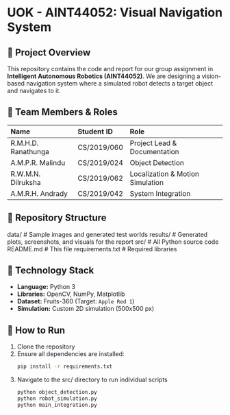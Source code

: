 # UOK - AINT44052: Visual Navigation System

## 🎯 Project Overview
This repository contains the code and report for our group assignment in **Intelligent Autonomous Robotics (AINT44052)**. We are designing a vision-based navigation system where a simulated robot detects a target object and navigates to it.


## 👥 Team Members & Roles
| Name | Student ID | Role |
| :--- | :--- | :--- |
| R.M.H.D. Ranathunga | CS/2019/060 | Project Lead & Documentation |
| A.M.P.R. Malindu | CS/2019/024 | Object Detection |
| R.W.M.N. Dilruksha | CS/2019/062 | Localization & Motion Simulation |
| A.M.R.H. Andrady | CS/2019/042 | System Integration |


## 📁 Repository Structure
data/  # Sample images and generated test worlds
results/  # Generated plots, screenshots, and visuals for the report
src/  # All Python source code
README.md  # This file
requirements.txt  # Required libraries


## 🚀 Technology Stack
- **Language:** Python 3
- **Libraries:** OpenCV, NumPy, Matplotlib
- **Dataset:** Fruits-360 (Target: `Apple Red 1`)
- **Simulation:** Custom 2D simulation (500x500 px)


## 🧪 How to Run
1. Clone the repository
2. Ensure all dependencies are installed:
   ```bash
   pip install -r requirements.txt
3. Navigate to the src/ directory to run individual scripts
    ```bash
   python object_detection.py
   python robot_simulation.py
   python main_integration.py